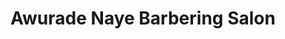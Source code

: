 ---
title: "Awurade Naye Barbering Salon"
url: /accra/awurade-naye-barbering-salon/
shop: hairdresser
---